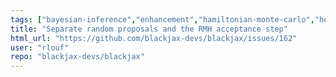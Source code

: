 ```yaml
---
tags: ["bayesian-inference","enhancement","hamiltonian-monte-carlo","help-wanted","probabilistic-programming","sampling-methods"]
title: "Separate random proposals and the RMH acceptance step"
html_url: "https://github.com/blackjax-devs/blackjax/issues/162"
user: "rlouf"
repo: "blackjax-devs/blackjax"
---
```


